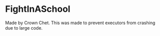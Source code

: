 # FightInASchool
Made by Crown Chet. This was made to prevent executors from crashing due to large code.

